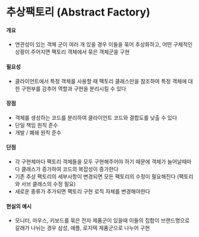 # 추상팩토리 (Abstract Factory)

#### 개요

- 연관성이 있는 객체 군이 여러 개 있을 경우 이들을 묶어 추상화하고, 어떤 구체적인 상황이 주어지면 팩토리 객체에서 묶은 객체군을 구현

#### 필요성

- 클라이언트에서 특정 객체를 사용할 때 팩토리 클래스만을 참조하여 특정 객체에 대한 구현부를 감추어 역할과 구현을 분리시킬 수 있다

#### 장점

- 객체를 생성하는 코드를 분리하여 클라이언트 코드와 결합도를 낮출 수 있다
- 단일 책임 원칙 준수
- 개발 / 폐쇄 원칙 준수

#### 단점

- 각 구현체마다 팩토리 객체들을 모두 구현해주어야 하기 때문에 객체가 늘어날때마다 클래스가 증가하여 코드의 복잡성이 증가한다
- 기존 추상 팩토리의 세부사항이 변경되면 모든 팩토리의 수정이 필요해진다 (팩토리와 서브 클래스의 수정 필요)
- 새로운 종류가 추가되면 팩토리 구현 로직 자체를 변경해야한다

#### 현실의 예시

- 모니터, 마우스, 키보드를 묶은 전자 제품군이 있을때 이들의 집합이 브랜드명으로 갈래가 나뉘는 경우 삼성, 애플, 로지텍 제품군으로 나누어 구현
